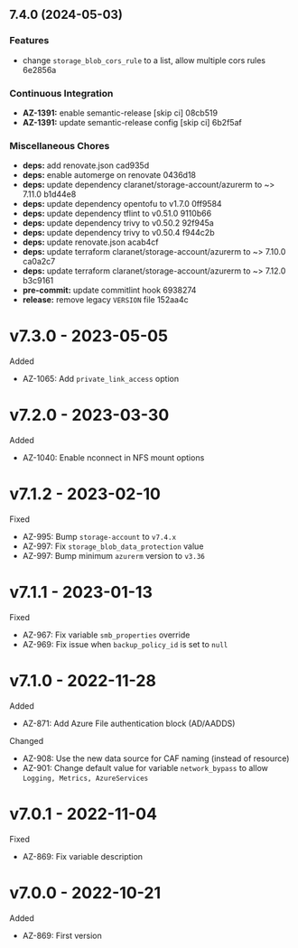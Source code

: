 ## 7.4.0 (2024-05-03)


### Features

* change `storage_blob_cors_rule` to a list, allow multiple cors rules 6e2856a


### Continuous Integration

* **AZ-1391:** enable semantic-release [skip ci] 08cb519
* **AZ-1391:** update semantic-release config [skip ci] 6b2f5af


### Miscellaneous Chores

* **deps:** add renovate.json cad935d
* **deps:** enable automerge on renovate 0436d18
* **deps:** update dependency claranet/storage-account/azurerm to ~> 7.11.0 b1d44e8
* **deps:** update dependency opentofu to v1.7.0 0ff9584
* **deps:** update dependency tflint to v0.51.0 9110b66
* **deps:** update dependency trivy to v0.50.2 92f945a
* **deps:** update dependency trivy to v0.50.4 f944c2b
* **deps:** update renovate.json acab4cf
* **deps:** update terraform claranet/storage-account/azurerm to ~> 7.10.0 ca0a2c7
* **deps:** update terraform claranet/storage-account/azurerm to ~> 7.12.0 b3c9161
* **pre-commit:** update commitlint hook 6938274
* **release:** remove legacy `VERSION` file 152aa4c

# v7.3.0 - 2023-05-05

Added
  * AZ-1065: Add `private_link_access` option

# v7.2.0 - 2023-03-30

Added
  * AZ-1040: Enable nconnect in NFS mount options

# v7.1.2 - 2023-02-10

Fixed
  * AZ-995: Bump `storage-account` to `v7.4.x`
  * AZ-997: Fix `storage_blob_data_protection` value
  * AZ-997: Bump minimum `azurerm` version to `v3.36`

# v7.1.1 - 2023-01-13

Fixed
  * AZ-967: Fix variable `smb_properties` override
  * AZ-969: Fix issue when `backup_policy_id` is set to `null`

# v7.1.0 - 2022-11-28

Added
  * AZ-871: Add Azure File authentication block (AD/AADDS)

Changed
  * AZ-908: Use the new data source for CAF naming (instead of resource)
  * AZ-901: Change default value for variable `network_bypass` to allow `Logging, Metrics, AzureServices`

# v7.0.1 - 2022-11-04

Fixed
  * AZ-869: Fix variable description

# v7.0.0 - 2022-10-21

Added
  * AZ-869: First version
